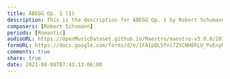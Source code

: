 ```yaml
---
title: ABEGG Op. 1 (1)
description: This is the description for ABEGG Op. 1 by Robert Schumann
composers: [Robert Schumann]
periods: [Romantic]
audioURL: https://OpenMusicDataset.github.io/Maestro/maestro-v3.0.0/2015/MIDI-Unprocessed_R2_D1-2-3-6-7-8-11_mid--AUDIO-from_mp3_08_R2_2015_wav--3.midi
formURL: https://docs.google.com/forms/d/e/1FAIpQLSfni7ZVCNH8FLU_PuEnyMw7ovYDMOvKEFzCVQrvJExRnI1oHw/viewform
comments: true
share: true
date: 2021-08-08T07:43:13-06:00
---
```

